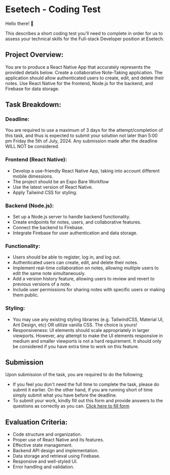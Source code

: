 # Esetech - Coding Test

Hello there! 👋

This describes a short coding test you’ll need to complete in order for us to assess your technical skills for the Full-stack Developer position at Esetech.

## Project Overview:

You are to produce a React Native App that accurately represents the provided details below. Create a collaborative Note-Taking application. The application should allow authenticated users to create, edit, and delete their notes. Use React Native for the frontend, Node.js for the backend, and Firebase for data storage.

## Task Breakdown:

### Deadline:

You are required to use a maximum of 3 days for the attempt/completion of this task, and thus is expected to submit your solution not later than 5:00 pm Friday the 5th of July, 2024. Any submission made after the deadline WILL NOT be considered.

### Frontend (React Native):

- Develop a use-friendly React Native App, taking into account different mobile dimessions.
- The project should be an Expo Bare Workflow
- Use the latest version of React Native.
- Apply Tailwind CSS for styling.

### Backend (Node.js):

- Set up a Node.js server to handle backend functionality.
- Create endpoints for notes, users, and collaborative features.
- Connect the backend to Firebase.
- Integrate Firebase for user authentication and data storage.

### Functionality:

- Users should be able to register, log in, and log out.
- Authenticated users can create, edit, and delete their notes.
- Implement real-time collaboration on notes, allowing multiple users to edit the same note simultaneously.
- Add a version history feature, allowing users to review and revert to previous versions of a note.
- Include user permissions for sharing notes with specific users or making them public.

### Styling:

- You may use any existing styling libraries (e.g. TailwindCSS, Material UI, Ant Design, etc) OR utilize vanilla CSS. The choice is yours!
- Responsiveness: UI elements should scale appropriately in larger viewports. However, any attempt to make the UI elements responsive in medium and smaller viewports is not a hard requirement. It should only be considered if you have extra time to work on this feature.

## Submission

Upon submission of the task, you are required to do the following;

- If you feel you don't need the full time to complete the task, please do submit it earlier. On the other hand, if you are running short of time simply submit what you have before the deadline.
- To submit your work, kindly fill out this form and provide answers to the questions as correctly as you can.
  [Click here to fill form](https://docs.google.com/forms/d/e/1FAIpQLSd3g_5Z8qRknigVCX3-5JfIa6JDXBLNbxJeStjXP24AnTjGcg/viewform)

## Evaluation Criteria:

- Code structure and organization.
- Proper use of React Native and its features.
- Effective state management.
- Backend API design and implementation.
- Data storage and retrieval using Firebase.
- Responsive and well-styled UI.
- Error handling and validation.
